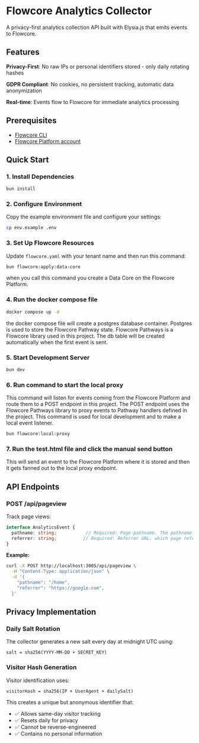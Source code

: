 # Flowcore Analytics Collector

A privacy-first analytics collection API built with Elysia.js that emits events to Flowcore.

## Features

**Privacy-First**: No raw IPs or personal identifiers stored - only daily rotating hashes

**GDPR Compliant**: No cookies, no persistent tracking, automatic data 
anonymization

**Real-time**: Events flow to Flowcore for immediate analytics processing

## Prerequisites

- [Flowcore CLI](https://docs.flowcore.io/guides/flowcore-cli/install-cli/)
- [Flowcore Platform account](https://flowcore.io)

## Quick Start

### 1. Install Dependencies

```bash
bun install
```

### 2. Configure Environment

Copy the example environment file and configure your settings:

```bash
cp env.example .env
```

### 3. Set Up Flowcore Resources

Update `flowcore.yaml` with your tenant name and then run this command:

```bash
bun flowcore:apply:data-core
```
when you call this command you create a Data Core on the Flowcore Platform.

### 4. Run the docker compose file

```bash
docker compose up -d
```
the docker compose file will create a postgres database container.
Postgres is used to store the Flowcore Pathway state.
Flowcore Pathways is a Flowcore library used in this project.
The db table will be created automatically when the first event is sent.

### 5. Start Development Server

```bash
bun dev
```

### 6. Run command to start the local proxy

 This command will listen for events coming from the Flowcore Platform and route them to a POST endpoint in this project.
 The POST endpoint uses the Flowcore Pathways library to proxy events to Pathway handlers defined in the project.
 This command is used for local development and to make a local event listener.

```bash
bun flowcore:local:proxy
```

### 7. Run the test.html file and click the manual send button

This will send an event to the Flowcore Platform where it is stored and then it gets fanned out to the local proxy endpoint.


## API Endpoints

### POST /api/pageview

Track page views:

```typescript
interface AnalyticsEvent {
  pathname: string;           // Required: Page pathname. The pathname of the page the user is on.
  referrer: string;          // Required: Referrer URL. which page referred the user to this page.
}
```

**Example:**

```bash
curl -X POST http://localhost:3005/api/pageview \
  -H "Content-Type: application/json" \
  -d '{
    "pathname": "/home",
    "referrer": "https://google.com",
  }'
```

## Privacy Implementation

### Daily Salt Rotation

The collector generates a new salt every day at midnight UTC using:
```
salt = sha256(YYYY-MM-DD + SECRET_KEY)
```

### Visitor Hash Generation

Visitor identification uses:
```
visitorHash = sha256(IP + UserAgent + dailySalt)
```

This creates a unique but anonymous identifier that:
- ✅ Allows same-day visitor tracking
- ✅ Resets daily for privacy
- ✅ Cannot be reverse-engineered
- ✅ Contains no personal information

